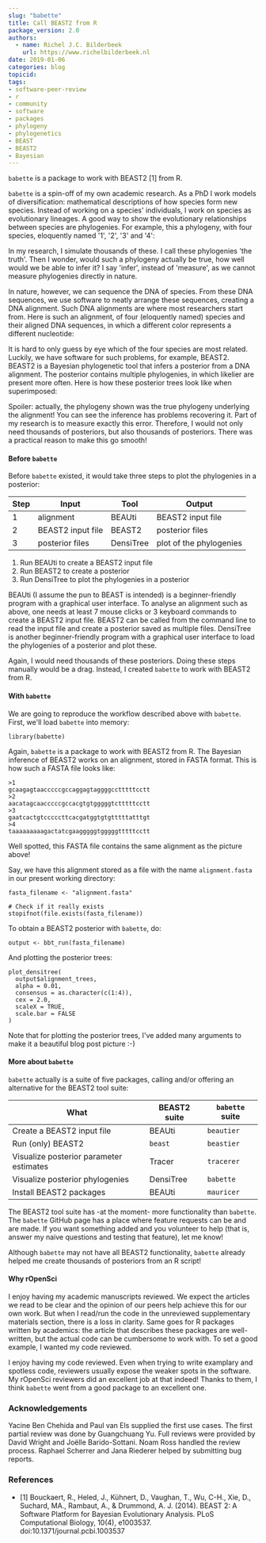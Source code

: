 ```yaml
---
slug: "babette"
title: Call BEAST2 from R
package_version: 2.0
authors:
  - name: Richel J.C. Bilderbeek
    url: https://www.richelbilderbeek.nl
date: 2019-01-06
categories: blog
topicid: 
tags:
- software-peer-review
- r
- community
- software
- packages
- phylogeny
- phylogenetics
- BEAST
- BEAST2
- Bayesian
---
```


`babette` is a package to work with BEAST2 [1] from R.

`babette` is a spin-off of my own academic research.
As a PhD I work models of diversification: mathematical descriptions
of how species form new species. Instead of working on a species'
individuals, I work on species as evolutionary lineages.
A good way to show the evolutionary relationships between species
are phylogenies. For example, this a phylogeny, with four species,
eloquently named '1', '2', '3' and '4':

[](img/blog-images/2019-01-06-babette/phylogeny.png)

In my research, I simulate thousands of these. I call these 
phylogenies 'the truth'. Then I wonder, would such a phylogeny actually
be true, how well would we be able to infer it? I say 'infer', instead
of 'measure', as we cannot measure phylogenies directly in nature. 

In nature, however, we can sequence the DNA of species. From these DNA
sequences, we use software to neatly arrange these sequences, creating
a DNA alignment. Such DNA alignments are where most researchers start from.
Here is such an alignment, of four (eloquently named) species
and their aligned DNA sequences, in which a different color represents a
different nucleotide:

[](img/blog-images/2019-01-06-babette/alignment.png)

It is hard to only guess by eye which of the four species are most related.
Luckily, we have software for such problems, for example, BEAST2.
BEAST2 is a Bayesian phylogenetic tool that infers a posterior
from a DNA alignment. The posterior contains multiple phylogenies,
in which likelier are present more often. Here is how these
posterior trees look like when superimposed:

[](img/blog-images/2019-01-06-babette/densitree.png.png)

Spoiler: actually, the phylogeny shown was the true phylogeny 
underlying the alignment! You can see the inference has
problems recovering it. Part of my research is to measure
exactly this error. Therefore, I would not only need
thousands of posteriors, but also thousands of posteriors.
There was a practical reason to make this go smooth!

#### Before `babette`

Before `babette` existed, it would take three steps to plot
the phylogenies in a posterior:

Step|      Input      |   Tool  |        Output
----|-----------------|---------|-----------------------
   1|alignment        |BEAUti   |BEAST2 input file
   2|BEAST2 input file|BEAST2   |posterior files
   3|posterior files  |DensiTree|plot of the phylogenies

 1. Run BEAUti to create a BEAST2 input file
 2. Run BEAST2 to create a posterior
 3. Run DensiTree to plot the phylogenies in a posterior

BEAUti (I assume the pun to BEAST is intended) is a beginner-friendly program 
with a graphical user interface. To analyse an alignment such as above,
one needs at least 7 mouse clicks or 3 keyboard commands to create
a BEAST2 input file. BEAST2 can be called from the command line to
read the input file and create a posterior saved as multiple files.
DensiTree is another beginner-friendly program with a graphical
user interface to load the phylogenies of a posterior and plot these. 

Again, I would need thousands of these posteriors.
Doing these steps manually would be a drag.
Instead, I created `babette` to work with BEAST2 from R.

#### With `babette`

We are going to reproduce the workflow described above with `babette`.
First, we'll load `babette` into memory:

```
library(babette)
```

Again, `babette` is a package to work with BEAST2 from R.
The Bayesian inference of BEAST2 works on an alignment,
stored in FASTA format. This is how such a FASTA file looks like:

```
>1
gcaagagtaacccccgccaggagtaggggcctttttcctt
>2
aacatagcaacccccgccacgtgtgggggtctttttcctt
>3
gaatcactgtcccccttcacgatggtgtgtttttatttgt
>4
taaaaaaaaagactatcgaagggggtgggggtttttcctt
```

Well spotted, this FASTA file contains the same alignment as the picture above!

Say, we have this alignment stored as a file with the 
name `alignment.fasta` in our present working directory:

```
fasta_filename <- "alignment.fasta"

# Check if it really exists
stopifnot(file.exists(fasta_filename))
```

To obtain a BEAST2 posterior with `babette`, do:

```
output <- bbt_run(fasta_filename)
```

And plotting the posterior trees:

```
plot_densitree(
  output$alignment_trees,
  alpha = 0.01,
  consensus = as.character(c(1:4)),
  cex = 2.0,
  scaleX = TRUE,
  scale.bar = FALSE
)
```

Note that for plotting the posterior trees, I've added many arguments to 
make it a beautiful blog post picture :-)

#### More about `babette`

`babette` actually is a suite of five packages, 
calling and/or offering an alternative for the BEAST2 tool suite:

What|BEAST2 suite|`babette` suite
---|---|---
Create a BEAST2 input file|BEAUti|`beautier`
Run (only) BEAST2|`beast`|`beastier`
Visualize posterior parameter estimates|Tracer|`tracerer`
Visualize posterior phylogenies|DensiTree|`babette`
Install BEAST2 packages|BEAUti|`mauricer`

The BEAST2 tool suite has -at the moment- more functionality than `babette`.
The `babette` GitHub page has a place where feature requests can be and
are made. If you want something added and you volunteer to help (that is,
answer my naive questions and testing that feature), let me know!

Although `babette` may not have all BEAST2 functionality,
`babette` already helped me create thousands of posteriors from an R script!

#### Why rOpenSci

I enjoy having my academic manuscripts reviewed.
We expect the articles we read to be clear and the opinion
of our peers help achieve this for our own work.
But when I read/run the code in the unreviewed 
supplementary materials section, there is a loss in
clarity. Same goes for R packages written by academics:
the article that describes these packages are well-written,
but the actual code can be cumbersome to work with.
To set a good example, I wanted my code reviewed.

I enjoy having my code reviewed. Even when trying to
write examplary and spotless code, reviewers usually 
expose the weaker spots in the software.
My rOpenSci reviewers did an excellent job at that indeed! 
Thanks to them, I think `babette` went from a good package to
an excellent one. 


### Acknowledgements

Yacine Ben Chehida and Paul van Els supplied the first use cases.
The first partial review was done by Guangchuang Yu. 
Full reviews were provided by David Wright and Joëlle Barido-Sottani.
Noam Ross handled the review process. 
Raphael Scherrer and Jana Riederer helped by submitting bug reports. 

### References

 * [1] Bouckaert, R., Heled, J., Kühnert, D., Vaughan, T., Wu, C-H., Xie, D., Suchard, MA., Rambaut, A., & Drummond, A. J. (2014). BEAST 2: A Software Platform for Bayesian Evolutionary Analysis. PLoS Computational Biology, 10(4), e1003537. doi:10.1371/journal.pcbi.1003537 

